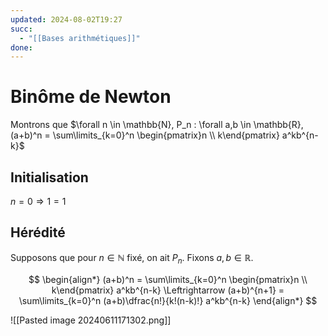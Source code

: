 ```yaml
---
updated: 2024-08-02T19:27
succ:
  - "[[Bases arithmétiques]]"
done: 
---
```


# Binôme de Newton
Montrons que $\forall n \in \mathbb{N}, P_n : \forall a,b \in \mathbb{R}, (a+b)^n = \sum\limits_{k=0}^n \begin{pmatrix}n \\ k\end{pmatrix} a^kb^{n-k}$ 

## Initialisation
$n=0 \Rightarrow 1 = 1$

## Hérédité
Supposons que pour $n \in \mathbb{N}$ fixé, on ait $P_n$.
Fixons $a,b\in \mathbb{R}$.

$$
\begin{align*}
(a+b)^n = \sum\limits_{k=0}^n \begin{pmatrix}n \\ k\end{pmatrix} a^kb^{n-k}
\Leftrightarrow (a+b)^{n+1} = \sum\limits_{k=0}^n (a+b)\dfrac{n!}{k!(n-k)!} a^kb^{n-k}
\end{align*}
$$


![[Pasted image 20240611171302.png]]